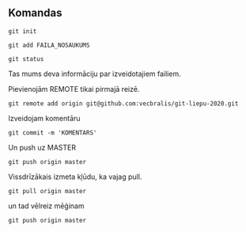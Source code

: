 
## Komandas

`git init`


`git add FAILA_NOSAUKUMS`

`git status`

Tas mums deva informāciju par izveidotajiem failiem.

Pievienojām REMOTE tikai pirmajā reizē.

`git remote add origin git@github.com:vecbralis/git-liepu-2020.git`

Izveidojam komentāru

`git commit -m 'KOMENTARS'`

Un push uz MASTER

`git push origin master`

Vissdrīzākais izmeta kļūdu, ka vajag pull.

`git pull origin master`

un tad vēlreiz mēģinam

`git push origin master`
